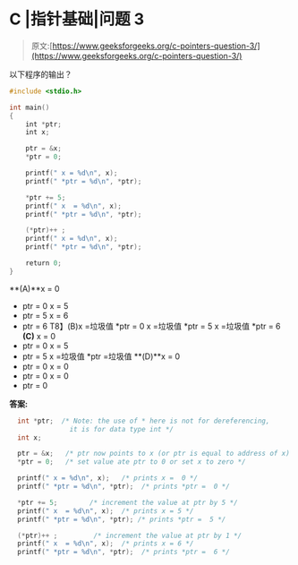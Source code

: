 # C |指针基础|问题 3

> 原文:[https://www.geeksforgeeks.org/c-pointers-question-3/](https://www.geeksforgeeks.org/c-pointers-question-3/)

以下程序的输出？

```cpp
#include <stdio.h>

int main()
{
    int *ptr;
    int x;

    ptr = &x;
    *ptr = 0;

    printf(" x = %d\n", x);
    printf(" *ptr = %d\n", *ptr);

    *ptr += 5;
    printf(" x  = %d\n", x);
    printf(" *ptr = %d\n", *ptr);

    (*ptr)++ ;
    printf(" x = %d\n", x);
    printf(" *ptr = %d\n", *ptr);

    return 0;
}
```

**(A)**x = 0
* ptr = 0
x = 5
* ptr = 5
x = 6
* ptr = 6
T8】(B)x =垃圾值
*ptr = 0
x =垃圾值
*ptr = 5
x =垃圾值
*ptr = 6
**(C)** x = 0
* ptr = 0
x = 5
* ptr = 5
x =垃圾值
*ptr =垃圾值
**(D)**x = 0
* ptr = 0
x = 0
* ptr = 0
x = 0
* ptr = 0

**答案:**

```cpp
  int *ptr;  /* Note: the use of * here is not for dereferencing, 
               it is for data type int */
  int x;

  ptr = &x;   /* ptr now points to x (or ptr is equal to address of x) */
  *ptr = 0;   /* set value ate ptr to 0 or set x to zero */

  printf(" x = %d\n", x);   /* prints x =  0 */
  printf(" *ptr = %d\n", *ptr);  /* prints *ptr =  0 */

  *ptr += 5;        /* increment the value at ptr by 5 */
  printf(" x  = %d\n", x);  /* prints x = 5 */
  printf(" *ptr = %d\n", *ptr); /* prints *ptr =  5 */

  (*ptr)++ ;         /* increment the value at ptr by 1 */
  printf(" x  = %d\n", x);  /* prints x = 6 */
  printf(" *ptr = %d\n", *ptr);  /* prints *ptr =  6 */

```